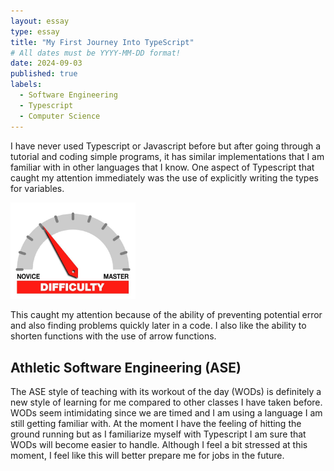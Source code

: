 ```yaml
---
layout: essay
type: essay
title: "My First Journey Into TypeScript"
# All dates must be YYYY-MM-DD format!
date: 2024-09-03
published: true
labels:
  - Software Engineering
  - Typescript
  - Computer Science
---
```


I have never used Typescript or Javascript before but after going through a tutorial and coding simple programs, it has similar implementations that I am familiar with in other languages that I know. One aspect of Typescript that caught my attention immediately was the use of explicitly writing the types for variables. 

<img width="200px" class="rounded float-start pe-4" src="../img/difficulty/degree_difficulty.jpg">

This caught my attention because of the ability of preventing potential error and also finding problems quickly later in a code. I also like the ability to shorten functions with the use of arrow functions. 

## Athletic Software Engineering (ASE)

The ASE style of teaching with its workout of the day (WODs) is definitely a new style of learning for me compared to other classes I have taken before. WODs seem intimidating since we are timed and I am using a language I am still getting familiar with. At the moment I have the feeling of hitting the ground running but as I familiarize myself with Typescript  I am sure that WODs will become easier to handle. Although I feel a bit stressed at this moment, I feel like this will better prepare me for jobs in the future.
